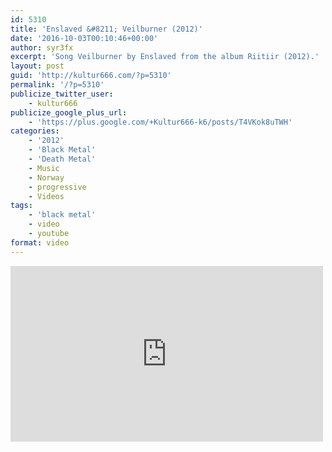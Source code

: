 ```yaml
---
id: 5310
title: 'Enslaved &#8211; Veilburner (2012)'
date: '2016-10-03T00:10:46+00:00'
author: syr3fx
excerpt: 'Song Veilburner by Enslaved from the album Riitiir (2012).'
layout: post
guid: 'http://kultur666.com/?p=5310'
permalink: '/?p=5310'
publicize_twitter_user:
    - kultur666
publicize_google_plus_url:
    - 'https://plus.google.com/+Kultur666-k6/posts/T4VKok8uTWH'
categories:
    - '2012'
    - 'Black Metal'
    - 'Death Metal'
    - Music
    - Norway
    - progressive
    - Videos
tags:
    - 'black metal'
    - video
    - youtube
format: video
---
```


<iframe allow="accelerometer; autoplay; clipboard-write; encrypted-media; gyroscope; picture-in-picture; web-share" allowfullscreen="" frameborder="0" height="281" loading="lazy" src="https://www.youtube.com/embed/YoMInT2Ysi0?feature=oembed" title="ENSLAVED - Veilburner (OFFICIAL LYRIC VIDEO)" width="500"></iframe>